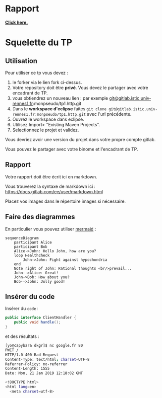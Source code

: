 # Rapport

[**Click here.**](Report_Hulot.md)

# Squelette du TP

## Utilisation

Pour utiliser ce tp vous devez :

1. le forker via le lien fork ci-dessus.
2. Votre repository doit être **privé**. Vous devez le partager avec votre encadrant de TP.
3. vous obtiendrez un nouveau lien : par exemple git@gitlab.istic.univ-rennes1.fr:monpseudo/tp1.http.git
4. Dans le **workspace d'eclipse** faites `git clone git@gitlab.istic.univ-rennes1.fr:monpseudo/tp1.http.git` avec l'url précédente.
5. Ouvrez le workspace dans eclipse.
6. Utilisez Import> "Existing Maven Projects".
7. Selectionnez le projet et validez.

Vous devriez avoir une version du projet dans votre propre compte gitlab.

Vous pouvez le partager avec votre binome et l'encadrant de TP.

## Rapport

Votre rapport doit être écrit ici en markdown.

Vous trouverez la syntaxe de markdown ici : https://docs.gitlab.com/ee/user/markdown.html

Placez vos images dans le répertoire images si nécessaire.

## Faire des diagrammes

En particulier vous pouvez utiliser [mermaid](https://mermaidjs.github.io/) :

```mermaid
sequenceDiagram
    participant Alice
    participant Bob
    Alice->John: Hello John, how are you?
    loop Healthcheck
        John->John: Fight against hypochondria
    end
    Note right of John: Rational thoughts <br/>prevail...
    John-->Alice: Great!
    John->Bob: How about you?
    Bob-->John: Jolly good!
```

## Insérer du code

Insérer du `code` :

```java
public interface ClientHandler {
    public void handle();
}
```

et des résultats :

```bash
[yo@capybara dkgr]$ nc google.fr 80
PWET /
HTTP/1.0 400 Bad Request
Content-Type: text/html; charset=UTF-8
Referrer-Policy: no-referrer
Content-Length: 1555
Date: Mon, 21 Jan 2019 12:18:02 GMT

<!DOCTYPE html>
<html lang=en>
  <meta charset=utf-8>
```
